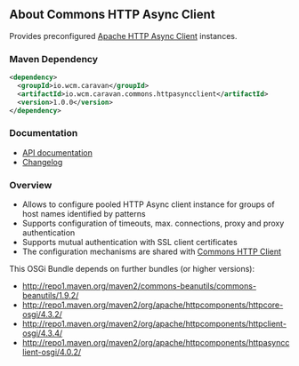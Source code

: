## About Commons HTTP Async Client

Provides preconfigured [Apache HTTP Async Client](http://hc.apache.org/) instances.

### Maven Dependency

```xml
<dependency>
  <groupId>io.wcm.caravan</groupId>
  <artifactId>io.wcm.caravan.commons.httpasyncclient</artifactId>
  <version>1.0.0</version>
</dependency>
```

### Documentation

* [API documentation][apidocs]
* [Changelog][changelog]


[apidocs]: apidocs/
[changelog]: changes-report.html


### Overview

* Allows to configure pooled HTTP Async client instance for groups of host names identified by patterns
* Supports configuration of timeouts, max. connections, proxy and proxy authentication
* Supports mutual authentication with SSL client certificates
* The configuration mechanisms are shared with [Commons HTTP Client](http://caravan.wcm.io/commons/httpclient/)

This OSGi Bundle depends on further bundles (or higher versions):

* http://repo1.maven.org/maven2/commons-beanutils/commons-beanutils/1.9.2/
* http://repo1.maven.org/maven2/org/apache/httpcomponents/httpcore-osgi/4.3.2/
* http://repo1.maven.org/maven2/org/apache/httpcomponents/httpclient-osgi/4.3.4/
* http://repo1.maven.org/maven2/org/apache/httpcomponents/httpasyncclient-osgi/4.0.2/
